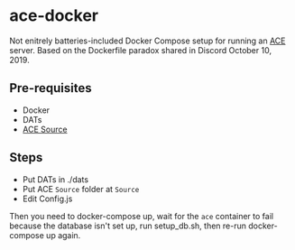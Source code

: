 # ace-docker

Not enitrely batteries-included Docker Compose setup for running an [ACE](https://github.com/ACEmulator/ACE) server.
Based on the Dockerfile paradox shared in Discord October 10, 2019.

## Pre-requisites

- Docker
- DATs
- [ACE Source](https://github.com/ACEmulator/ACE)

## Steps

- Put DATs in ./dats
- Put ACE `Source` folder at `Source`
- Edit Config.js

Then you need to docker-compose up, wait for the `ace` container to fail because the database isn't set up, run setup_db.sh, then re-run docker-compose up again.
